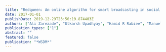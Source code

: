 ```yaml
---
title: "Redqueen: An online algorithm for smart broadcasting in social networks"
date: 2017-01-01
publishDate: 2019-12-29T23:50:19.874403Z
authors: ["Ali Zarezade", "Utkarsh Upadhyay", "Hamid R Rabiee", "Manuel Gomez-Rodriguez"]
publication_types: ["1"]
abstract: ""
featured: false
publication: "*WSDM*"
---
```


